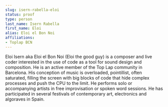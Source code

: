 ```yaml
---
slug: isern-rabella-eloi
status: proof
type: person
last_name: Isern Rabella
first_name: Eloi
alias: Eloi el Bon Noi
affiliations:
- Toplap BCN
---
```


Eloi Isern aka Eloi el Bon Noi (Eloi the good guy) is a composer and live coder interested in
the use of code as a tool for sound design and composition. He is an active member of the
Top Lap community in Barcelona. His conception of music is overloaded, pointillist, often
saturated, filling the screen with big blocks of code that hide complex processes and push
the CPU to the limit. He performs solo or accompanying artists in free improvisation or
spoken word sessions. He has participated in several festivals of contemporary art,
electronics and algoraves in Spain. 

